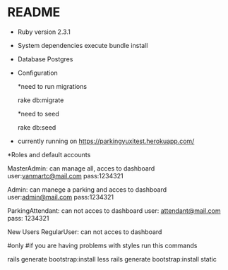 # README

* Ruby version 2.3.1

* System dependencies
  execute bundle install

* Database Postgres

* Configuration

  *need to run migrations

  rake db:migrate

  *need to seed

  rake db:seed

* currently running on
  https://parkingyuxitest.herokuapp.com/

*Roles and default accounts

  MasterAdmin: can manage all, acces to dashboard
  user:vanmartc@mail.com
  pass:1234321

  Admin: can manege a parking and acces to dashboard
  user:admin@mail.com
  pass:1234321

  ParkingAttendant: can not acces to dashboard
  user: attendant@mail.com
  pass: 1234321

  New Users
  RegularUser: can not acces to dashboard


#only
#if you are having problems with styles run this commands

rails generate bootstrap:install less
rails generate bootstrap:install static